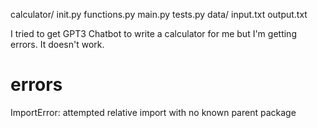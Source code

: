 calculator/
init.py
functions.py
main.py
tests.py
data/
input.txt
output.txt


I tried to get GPT3 Chatbot to write a calculator for me but I'm getting errors.
It doesn't work. 

# errors
ImportError: attempted relative import with no known parent package

